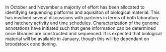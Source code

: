 

  In October and November a majority of effort has been allocated to identifying sequencing platforms and aquisiiton of biological material. This has involved several discussions with partners in terms of both laboratory and hatchery activity and time schedules. Characterization of the genome annotations have initiated such that gene information can be determined once libraries are constructed and sequenced. It is expected that biological material will be available in January, though this will be dependant on broodstock conditioning.  
